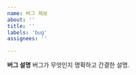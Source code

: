 ```yaml
---
name: 버그 제보 
about: ''
title: ''
labels: 'bug'
assignees: ''

---
```


**버그 설명**
버그가 무엇인지 명확하고 간결한 설명.

